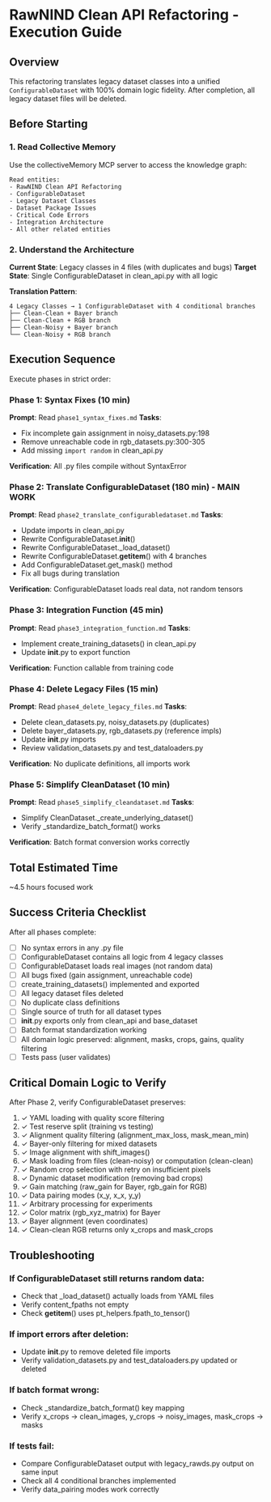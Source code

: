 # RawNIND Clean API Refactoring - Execution Guide

## Overview

This refactoring translates legacy dataset classes into a unified `ConfigurableDataset` with 100% domain logic fidelity. After completion, all legacy dataset files will be deleted.

## Before Starting

### 1. Read Collective Memory
Use the collectiveMemory MCP server to access the knowledge graph:
```
Read entities:
- RawNIND Clean API Refactoring
- ConfigurableDataset
- Legacy Dataset Classes
- Dataset Package Issues
- Critical Code Errors
- Integration Architecture
- All other related entities
```

### 2. Understand the Architecture

**Current State**: Legacy classes in 4 files (with duplicates and bugs)
**Target State**: Single ConfigurableDataset in clean_api.py with all logic

**Translation Pattern**:
```
4 Legacy Classes → 1 ConfigurableDataset with 4 conditional branches
├── Clean-Clean + Bayer branch
├── Clean-Clean + RGB branch  
├── Clean-Noisy + Bayer branch
└── Clean-Noisy + RGB branch
```

## Execution Sequence

Execute phases in strict order:

### Phase 1: Syntax Fixes (10 min)
**Prompt**: Read `phase1_syntax_fixes.md`
**Tasks**:
- Fix incomplete gain assignment in noisy_datasets.py:198
- Remove unreachable code in rgb_datasets.py:300-305
- Add missing `import random` in clean_api.py

**Verification**: All .py files compile without SyntaxError

### Phase 2: Translate ConfigurableDataset (180 min) - MAIN WORK
**Prompt**: Read `phase2_translate_configurabledataset.md`
**Tasks**:
- Update imports in clean_api.py
- Rewrite ConfigurableDataset.__init__() 
- Rewrite ConfigurableDataset._load_dataset()
- Rewrite ConfigurableDataset.__getitem__() with 4 branches
- Add ConfigurableDataset.get_mask() method
- Fix all bugs during translation

**Verification**: ConfigurableDataset loads real data, not random tensors

### Phase 3: Integration Function (45 min)
**Prompt**: Read `phase3_integration_function.md`
**Tasks**:
- Implement create_training_datasets() in clean_api.py
- Update __init__.py to export function

**Verification**: Function callable from training code

### Phase 4: Delete Legacy Files (15 min)
**Prompt**: Read `phase4_delete_legacy_files.md`
**Tasks**:
- Delete clean_datasets.py, noisy_datasets.py (duplicates)
- Delete bayer_datasets.py, rgb_datasets.py (reference impls)
- Update __init__.py imports
- Review validation_datasets.py and test_dataloaders.py

**Verification**: No duplicate definitions, all imports work

### Phase 5: Simplify CleanDataset (10 min)  
**Prompt**: Read `phase5_simplify_cleandataset.md`
**Tasks**:
- Simplify CleanDataset._create_underlying_dataset()
- Verify _standardize_batch_format() works

**Verification**: Batch format conversion works correctly

## Total Estimated Time
~4.5 hours focused work

## Success Criteria Checklist

After all phases complete:

- [ ] No syntax errors in any .py file
- [ ] ConfigurableDataset contains all logic from 4 legacy classes
- [ ] ConfigurableDataset loads real images (not random data)
- [ ] All bugs fixed (gain assignment, unreachable code)
- [ ] create_training_datasets() implemented and exported
- [ ] All legacy dataset files deleted
- [ ] No duplicate class definitions
- [ ] Single source of truth for all dataset types
- [ ] __init__.py exports only from clean_api and base_dataset
- [ ] Batch format standardization working
- [ ] All domain logic preserved: alignment, masks, crops, gains, quality filtering
- [ ] Tests pass (user validates)

## Critical Domain Logic to Verify

After Phase 2, verify ConfigurableDataset preserves:

1. ✓ YAML loading with quality score filtering
2. ✓ Test reserve split (training vs testing)
3. ✓ Alignment quality filtering (alignment_max_loss, mask_mean_min)
4. ✓ Bayer-only filtering for mixed datasets
5. ✓ Image alignment with shift_images()
6. ✓ Mask loading from files (clean-noisy) or computation (clean-clean)
7. ✓ Random crop selection with retry on insufficient pixels
8. ✓ Dynamic dataset modification (removing bad crops)
9. ✓ Gain matching (raw_gain for Bayer, rgb_gain for RGB)
10. ✓ Data pairing modes (x_y, x_x, y_y)
11. ✓ Arbitrary processing for experiments
12. ✓ Color matrix (rgb_xyz_matrix) for Bayer
13. ✓ Bayer alignment (even coordinates)
14. ✓ Clean-clean RGB returns only x_crops and mask_crops

## Troubleshooting

### If ConfigurableDataset still returns random data:
- Check that _load_dataset() actually loads from YAML files
- Verify content_fpaths not empty
- Check __getitem__() uses pt_helpers.fpath_to_tensor()

### If import errors after deletion:
- Update __init__.py to remove deleted file imports
- Verify validation_datasets.py and test_dataloaders.py updated or deleted

### If batch format wrong:
- Check _standardize_batch_format() key mapping
- Verify x_crops → clean_images, y_crops → noisy_images, mask_crops → masks

### If tests fail:
- Compare ConfigurableDataset output with legacy_rawds.py output on same input
- Check all 4 conditional branches implemented
- Verify data_pairing modes work correctly
